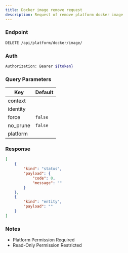 ```yaml
---
title: Docker image remove request
description: Request of remove platform docker image
---
```


### Endpoint

```bash
DELETE /api/platform/docker/image/
```

### Auth

```bash
Authorization: Bearer ${token}
```

### Query Parameters

| Key | Default |
|-----|---------|
| context |  |
| identity |  |
| force | `false` |
| no_prune | `false` |
| platform |  |

### Response

```json [Json]
[
    {
        "kind": "status",
        "payload": {
            "code": 0,
            "message": ""
        }
    },
    {
        "kind": "entity",
        "payload": ""
    }
]
```

### Notes

- Platform Permission Required
- Read-Only Permission Restricted
